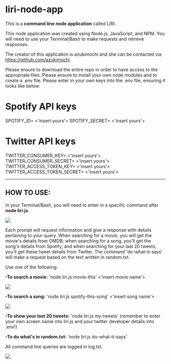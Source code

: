# liri-node-app

This is a **command line node application** called LIRI.  

This node application was created using Node.js, JavaScript, and NPM.  You will need to use your Terminal/Bash to make requests and retrieve responses. 

The creator of this application is azukimochi and she can be contacted via https://github.com/azukimochi.

Please ensure to download the entire repo in order to have access to the appropriate files.  Please ensure to install your own node modules and to create a .env file.  Please enter in your own keys into the .env file, ensuring it looks like below: 

# Spotify API keys

SPOTIFY_ID= <'insert yours'>
SPOTIFY_SECRET= <'insert yours'>

# Twitter API keys

TWITTER_CONSUMER_KEY= <'insert yours'>
TWITTER_CONSUMER_SECRET= <'insert yours'>
TWITTER_ACCESS_TOKEN_KEY= <'insert yours'>
TWITTER_ACCESS_TOKEN_SECRET= <'insert yours'>

___________________________________________________
## HOW TO USE:

In your Terminal/Bash, you will need to enter in a specific command after **node liri.js**.  

![](https://azukimochi.github.io/liri-node-app/README_images/screenshot-start.png)

Each prompt will request information and give a response with details pertaining to your query.  When searching for a movie, you will get the movie's details from OMDB; when searching for a song, you'll get the song's details from Spotify, and when searching for your last 20 tweets, you'll get these tweet details from Twitter.  The command 'do-what-it-says' will make a request based on the text written in random.txt. 

Use one of the following:

**-To search a movie:** 'node liri.js movie-this'  <'insert movie name'>

![](https://azukimochi.github.io/liri-node-app/README_images/screenshot-movie.png)

**-To search a song:** 'node liri.js spotify-this-song'  <'insert song name'>

![](https://azukimochi.github.io/liri-node-app/README_images/screenshot-spotify.png)

**-To show your last 20 tweets:** 'node liri.js my-tweets' (remember to enter your own screen name into liri.js and your twitter developer details into .env!)

**-To do what's in random.txt:** 'node liri.js do-what-it-says'

All command line queries are logged in log.txt.

![](https://azukimochi.github.io/liri-node-app/README_images/screenshot-log.png)
